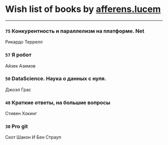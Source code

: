 # Wish list of books by [afferens.lucem](http://vk.com/id196071655)
---

### `75` Конкурентность и параллелизм на платформе. Net
Рикардо Террелл

### `57` Я робот
Айзек Азимов

### `50` DataScience. Наука о данных с нуля.
Джоэл Грас

### `48` Краткие ответы, на большие вопросы
Стивен Хокинг

### `30` Pro git
Скот Шакон И Бен Страуп

